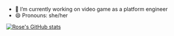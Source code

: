 - 🔭 I’m currently working on video game as a platform engineer
- 😄 Pronouns: she/her

[![Rose's GitHub stats](https://github-readme-stats.vercel.app/api?username=rpvela)](https://github.com/rpvela/github-readme-stats)





